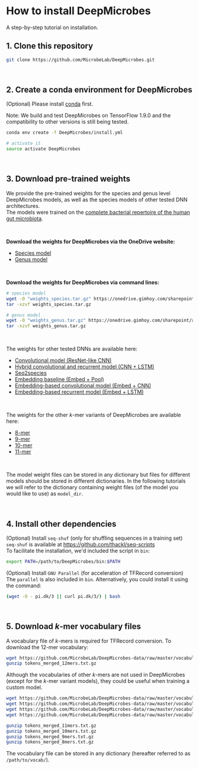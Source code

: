 # How to install DeepMicrobes

A step-by-step tutorial on installation.

## 1. Clone this repository

```sh
git clone https://github.com/MicrobeLab/DeepMicrobes.git
```

<br>

## 2. Create a conda environment for DeepMicrobes

(Optional) Please install [conda](https://docs.conda.io/projects/conda/en/latest/user-guide/install/linux.html) first.

Note: We build and test DeepMicrobes on TensorFlow 1.9.0 and the compatibility to other versions is still being tested. 

```sh
conda env create -f DeepMicrobes/install.yml

# activate it
source activate DeepMicrobes
```

<br>

## 3. Download pre-trained weights

We provide the pre-trained weights for the species and genus level DeepMicrobes models, as well as the species models of other tested DNN architectures. <br>
The models were trained on the [complete bacterial repertoire of the human gut microbiota](https://www.nature.com/articles/s41586-019-0965-1).

<br>

<b>Download the weights for DeepMicrobes via the OneDrive website: </b>
* [Species model](https://mail2sysueducn-my.sharepoint.com/:u:/g/personal/liangqx7_mail2_sysu_edu_cn/ESA-ZvpuYjpFjLydoe6O9v8BK9nOnqkvGo9jninzTa9WKg?e=3rDFBd)
* [Genus model](https://mail2sysueducn-my.sharepoint.com/:u:/g/personal/liangqx7_mail2_sysu_edu_cn/EdmvxWRsEPxMvBAecrE8XD0BpH5fGBq-eTCGDqAUrJ0uLw?e=lLE7FB)

<br>

<b>Download the weights for DeepMicrobes via command lines: </b>

```sh
# species model
wget -O "weights_species.tar.gz" https://onedrive.gimhoy.com/sharepoint/aHR0cHM6Ly9tYWlsMnN5c3VlZHVjbi1teS5zaGFyZXBvaW50LmNvbS86dTovZy9wZXJzb25hbC9saWFuZ3F4N19tYWlsMl9zeXN1X2VkdV9jbi9FU0EtWnZwdVlqcEZqTHlkb2U2Tzl2OEJLOW5PbnFrdkdvOWpuaW56VGE5V0tnP2U9dGo2b3Vo.weights_species.tar.gz
tar -xzvf weights_species.tar.gz

# genus model
wget -O "weights_genus.tar.gz" https://onedrive.gimhoy.com/sharepoint/aHR0cHM6Ly9tYWlsMnN5c3VlZHVjbi1teS5zaGFyZXBvaW50LmNvbS86dTovZy9wZXJzb25hbC9saWFuZ3F4N19tYWlsMl9zeXN1X2VkdV9jbi9FZG12eFdSc0VQeE12QkFlY3JFOFhEMEJwSDVmR0JxLWVUQ0dEcUFVckowdUx3P2U9bExFN0ZC.weights_genus.tar.gz
tar -xzvf weights_genus.tar.gz
```

<br>

The weights for other tested DNNs are available here:
* [Convolutional model (ResNet-like CNN)](https://mail2sysueducn-my.sharepoint.com/:u:/g/personal/liangqx7_mail2_sysu_edu_cn/EQNhB-U1upFNtZZlzdOVLBgBtsCs-fcz00px6TERDFqOVw?e=Clk6dl)
* [Hybrid convolutional and recurrent model (CNN + LSTM)](https://mail2sysueducn-my.sharepoint.com/:u:/g/personal/liangqx7_mail2_sysu_edu_cn/EZiexqRsqABBisev9p50J94BNiAjQSRgxk1exjnNB8pR-g?e=Lw8urK)
* [Seq2species](https://mail2sysueducn-my.sharepoint.com/:u:/g/personal/liangqx7_mail2_sysu_edu_cn/EXi8l1a1ZQdOhER-j_RzJeoBydK5g_iY3tReU0sxCDF1_Q?e=3lKtjr)
* [Embedding baseline (Embed + Pool)](https://mail2sysueducn-my.sharepoint.com/:u:/g/personal/liangqx7_mail2_sysu_edu_cn/Ea4Lt-PGeQ5OlHMESsolM6MBt7aASsQbplNFxnmZrXeugg?e=WZamVV)
* [Embedding-based convolutional model (Embed + CNN)](https://mail2sysueducn-my.sharepoint.com/:u:/g/personal/liangqx7_mail2_sysu_edu_cn/Ecp123o3q05Khiv40JwlPLEBxLMsjFW6yTgQADMBuaQuVw?e=6Vi1ia)
* [Embedding-based recurrent model (Embed + LSTM)](https://mail2sysueducn-my.sharepoint.com/:u:/g/personal/liangqx7_mail2_sysu_edu_cn/EWtuF62RGO9Auc3zFXRQtjQBzh48Ku9kFuqV10IAPlP-fg?e=e6k69X)

<br>

The weights for the other <i>k</i>-mer variants of DeepMicrobes are available here:
* [8-mer](https://mail2sysueducn-my.sharepoint.com/:u:/g/personal/liangqx7_mail2_sysu_edu_cn/EfN_S0kOGzZIpnFORqL-gmEBimBN5sDcCeherfOQiPqeeQ?e=lCi1Bg)
* [9-mer](https://mail2sysueducn-my.sharepoint.com/:u:/g/personal/liangqx7_mail2_sysu_edu_cn/ERFGWt-3UvBKqOfG0tnNMMYBiVsz0ON-sQTzMB0asnCYJA?e=dHpzSm)
* [10-mer](https://mail2sysueducn-my.sharepoint.com/:u:/g/personal/liangqx7_mail2_sysu_edu_cn/EdNX8OcMjtxJj9_Qk94EXL8BM4yku1PT0Z6JPl5wgBmrdw?e=nXtSqs)
* [11-mer](https://mail2sysueducn-my.sharepoint.com/:u:/g/personal/liangqx7_mail2_sysu_edu_cn/EZZj2aa9wkVHquvhT52sXBsBvvSU5PCm-0pheeEzA4mEyg?e=8eSRzA)

<br>

The model weight files can be stored in any dictionary but files for different models should be stored in different dictionaries. 
In the following tutorials we will refer to the dictionary containing weight files (of the model you would like to use) as `model_dir`. 

<br>

## 4. Install other dependencies

(Optional) Install `seq-shuf` (only for shuffling sequences in a training set) <br>
`seq-shuf` is available at https://github.com/thackl/seq-scripts <br>
To facilitate the installation, we'd included the script in `bin`:

```sh
export PATH=/path/to/DeepMicrobes/bin:$PATH
```


(Optional) Install `GNU Parallel` (for acceleration of TFRecord conversion) <br>
The `parallel` is also included in `bin`. Alternatively, you could install it using the command:

```sh
(wget -O - pi.dk/3 || curl pi.dk/3/) | bash
```

<br>

## 5. Download <i>k</i>-mer vocabulary files

A vocabulary file of <i>k</i>-mers is required for TFRecord conversion. To download the 12-mer vocabulary:

```sh
wget https://github.com/MicrobeLab/DeepMicrobes-data/raw/master/vocabulary/tokens_merged_12mers.txt.gz
gunzip tokens_merged_12mers.txt.gz
```

Although the vocabularies of other <i>k</i>-mers are not used in DeepMicrobes (except for the <i>k</i>-mer variant models), they could be useful when training a custom model.

```sh
wget https://github.com/MicrobeLab/DeepMicrobes-data/raw/master/vocabulary/tokens_merged_11mers.txt.gz
wget https://github.com/MicrobeLab/DeepMicrobes-data/raw/master/vocabulary/tokens_merged_10mers.txt.gz
wget https://github.com/MicrobeLab/DeepMicrobes-data/raw/master/vocabulary/tokens_merged_9mers.txt.gz
wget https://github.com/MicrobeLab/DeepMicrobes-data/raw/master/vocabulary/tokens_merged_8mers.txt.gz

gunzip tokens_merged_11mers.txt.gz
gunzip tokens_merged_10mers.txt.gz
gunzip tokens_merged_9mers.txt.gz
gunzip tokens_merged_8mers.txt.gz
```

The vocabulary file can be stored in any dictionary (hereafter referred to as `/path/to/vocab/`). 




